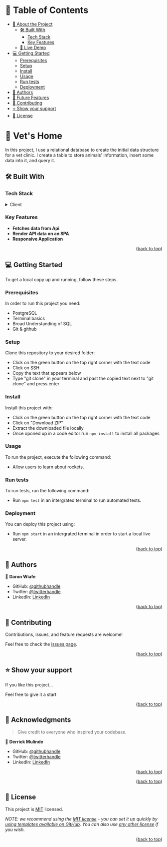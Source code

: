 
<!-- TABLE OF CONTENTS -->

# 📗 Table of Contents

- [📖 About the Project](#about-project)
  - [🛠 Built With](#built-with)
    - [Tech Stack](#tech-stack)
    - [Key Features](#key-features)
  - [🚀 Live Demo](#live-demo)
- [💻 Getting Started](#getting-started)
  - [Prerequisites](#prerequisites)
  - [Setup](#setup)
  - [Install](#install)
  - [Usage](#usage)
  - [Run tests](#run-tests)
  - [Deployment](#triangular_flag_on_post-deployment)
- [👥 Authors](#authors)
- [🔭 Future Features](#future-features)
- [🤝 Contributing](#contributing)
- [⭐️ Show your support](#support)
- [📝 License](#license)

<!-- PROJECT DESCRIPTION -->

# 📖 Vet's Home <a name="about-project"></a>

In this project, I use a relational database to create the initial data structure for a vet clinic. I create a table to store animals' information, insert some data into it, and query it.

## 🛠 Built With <a name="built-with"></a>

### Tech Stack <a name="tech-stack"></a>

<details>
  <summary>Client</summary>
  <ul>
    <li><a href="https://www.postgresql.org/">PostgreSQL</a></li>
    <li><a href="https://ubuntu.com/">Terminal</a></li>
    <li><a href="https://code.visualstudio.com/">Visual Studio</a></li>
  </ul>
</details>


<!-- Features -->

### Key Features <a name="key-features"></a>

- **Fetches data from Api**
- **Render API data on an SPA**
- **Responsive Application**

<p align="right">(<a href="#readme-top">back to top</a>)</p>

<!-- GETTING STARTED -->

## 💻 Getting Started <a name="getting-started"></a>

To get a local copy up and running, follow these steps.

### Prerequisites

In order to run this project you need:
- PostgreSQL
- Terminal basics
- Broad Understanding of SQL
- Git & github


<!--
Example command:

```sh
 gem install rails
```
 -->

### Setup

Clone this repository to your desired folder:
- Click on the green button on the top right corner with the text code
- Click on SSH
- Copy the text that appears below 
- Type "git clone" in your terminal and past the copied text next to "git clone" and press enter
<!--
Example commands:

```sh
  cd my-folder
  git clone git@github.com:myaccount/my-project.git
```
--->

### Install

Install this project with:
- Click on the green button on the top right corner with the text code
- Click on "Download ZIP"
- Extract the downloaded file locally
- Once oponed up in a code editor run `npm install` to install all packages

<!--
Example command:

```sh
  cd my-project
  gem install
```
--->

### Usage

To run the project, execute the following command:
- Allow users to learn about rockets.

<!--
Example command:

```sh
  rails server
```
--->

### Run tests

To run tests, run the following command:
- Run `npm test` in an intergrated terminal to run automated tests.
<!--
Example command:

```sh
  bin/rails test test/models/article_test.rb
```
--->

### Deployment

You can deploy this project using:
- Run `npm start` in an intergrated terminal in order to start a local live server.
<!--
Example:

```sh

```
 -->

<p align="right">(<a href="#readme-top">back to top</a>)</p>

<!-- AUTHORS -->

## 👥 Authors <a name="authors"></a>

👤 **Daron Wiafe**

- GitHub: [@githubhandle](https://github.com/Daron976)
- Twitter: [@twitterhandle](https://twitter.com/WiafeDaron)
- LinkedIn: [LinkedIn](https://www.linkedin.com/in/daronkwiafe/)

<p align="right">(<a href="#readme-top">back to top</a>)</p>

<!-- CONTRIBUTING -->

## 🤝 Contributing <a name="contributing"></a>

Contributions, issues, and feature requests are welcome!

Feel free to check the [issues page](https://github.com/Daron976/vet/issues). 

<p align="right">(<a href="#readme-top">back to top</a>)</p>

<!-- SUPPORT -->

## ⭐️ Show your support <a name="support"></a>

If you like this project...

Feel free to give it a start

<p align="right">(<a href="#readme-top">back to top</a>)</p>

<!-- ACKNOWLEDGEMENTS -->

## 🙏 Acknowledgments <a name="acknowledgements"></a>

> Give credit to everyone who inspired your codebase.

👤 **Derrick Mulinde**

- GitHub: [@githubhandle](https://github.com/inspecta)
- Twitter: [@twitterhandle](https://twitter.com/djmulinde)
- LinkedIn: [LinkedIn](https://www.linkedin.com/in/mulinde-derrick/)

<p align="right">(<a href="#readme-top">back to top</a>)</p>

<p align="right">(<a href="#readme-top">back to top</a>)</p>

<!-- LICENSE -->

## 📝 License <a name="license"></a>

This project is [MIT](./LICENSE) licensed.

_NOTE: we recommend using the [MIT license](https://choosealicense.com/licenses/mit/) - you can set it up quickly by [using templates available on GitHub](https://docs.github.com/en/communities/setting-up-your-project-for-healthy-contributions/adding-a-license-to-a-repository). You can also use [any other license](https://choosealicense.com/licenses/) if you wish._

<p align="right">(<a href="#readme-top">back to top</a>)</p>